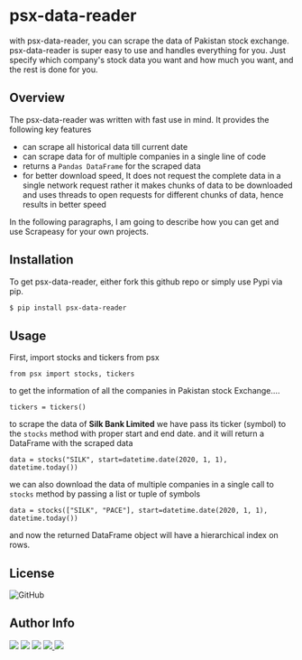 # psx-data-reader
with psx-data-reader, you can scrape the data of Pakistan stock exchange. psx-data-reader is super easy to use and handles everything for you. Just specify which company's stock data you want and how much you want, and the rest is done for you.

## Overview 
The psx-data-reader was written with fast use in mind. It provides the following key features

- can scrape all historical data till current date
- can scrape data for of multiple companies in a single line of code
- returns a `Pandas DataFrame` for the scraped data
- for better download speed, It does not request the complete data in a single network request rather it makes chunks of data to be downloaded and uses threads to open requests for different chunks of data, hence results in better speed

In the following paragraphs, I am going to describe how you can get and use Scrapeasy for your own projects.


## Installation

To get psx-data-reader, either fork this github repo or simply use Pypi via pip.

```bash
$ pip install psx-data-reader
```

## Usage

First, import stocks and tickers from psx

```
from psx import stocks, tickers
```

to get the information of all the companies in Pakistan stock Exchange....

```
tickers = tickers()
```


to scrape the data of **Silk Bank Limited** we have pass its ticker (symbol) to the `stocks` method with proper start and end date. and it will return a DataFrame with the scraped data

```
data = stocks("SILK", start=datetime.date(2020, 1, 1), datetime.today())
```


we can also download the data of multiple companies in a single call to `stocks` method by passing a list or tuple of symbols


```
data = stocks(["SILK", "PACE"], start=datetime.date(2020, 1, 1), datetime.today())
```

and now the returned DataFrame object will have a hierarchical index on rows.


## License
![GitHub](https://img.shields.io/github/license/MuhammadAmir5670/psx-data-reader)

## Author Info
<p align="left">
<a href="mailto:muhammmadamir5670@gmail.com"><img src="https://img.icons8.com/fluent/40/000000/gmail-new.png"/></a>
<a href = "https://www.linkedin.com/in/muhammad-amir-9826b71b5/"><img src="https://img.icons8.com/fluent/40/000000/linkedin.png"/></a>
<a href = "https://twitter.com/Daniyal60990408/"><img src="https://img.icons8.com/fluent/40/000000/twitter.png"/></a>
<a href="https://www.facebook.com/daniyal.abbasi.1610/">
<img src="https://img.icons8.com/fluent/40/000000/facebook-new.png">
</a>
<a href = "https://www.instagram.com/the_infamous_abbasi/"><img src="https://img.icons8.com/fluent/40/000000/instagram-new.png"/></a>
</p>

